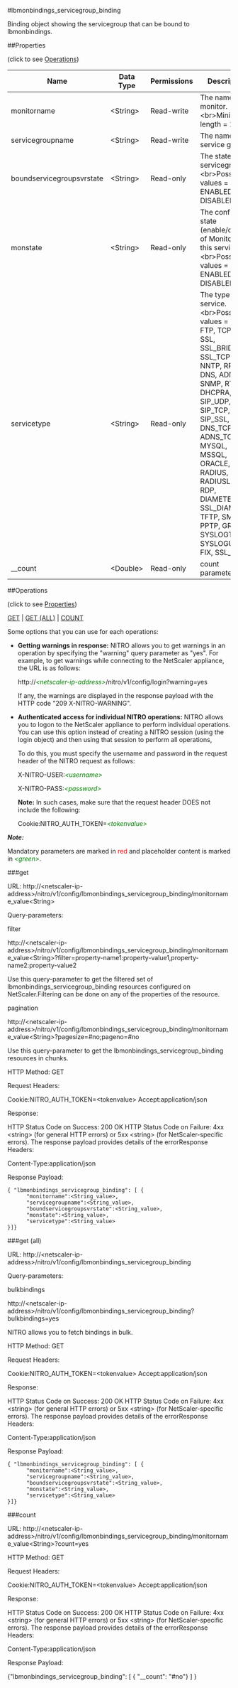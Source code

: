 #lbmonbindings_servicegroup_binding

Binding object showing the servicegroup that can be bound to lbmonbindings.


##Properties 
<span>(click to see [Operations](#operations))</span>


<table><thead><tr><th>Name</th><th> Data Type</th><th> Permissions</th><th>Description</th></tr></thead><tbody><tr><td>monitorname</td><td>&lt;String></td><td>Read-write</td><td>The name of the monitor.&lt;br>Minimum length = 1</td><tr><tr><td>servicegroupname</td><td>&lt;String></td><td>Read-write</td><td>The name of the service group.</td><tr><tr><td>boundservicegroupsvrstate</td><td>&lt;String></td><td>Read-only</td><td>The state of the servicegroup.&lt;br>Possible values = ENABLED, DISABLED</td><tr><tr><td>monstate</td><td>&lt;String></td><td>Read-only</td><td>The configured state (enable/disable) of Monitor on this service.&lt;br>Possible values = ENABLED, DISABLED</td><tr><tr><td>servicetype</td><td>&lt;String></td><td>Read-only</td><td>The type of service.&lt;br>Possible values = HTTP, FTP, TCP, UDP, SSL, SSL_BRIDGE, SSL_TCP, DTLS, NNTP, RPCSVR, DNS, ADNS, SNMP, RTSP, DHCPRA, ANY, SIP_UDP, SIP_TCP, SIP_SSL, DNS_TCP, ADNS_TCP, MYSQL, MSSQL, ORACLE, RADIUS, RADIUSListener, RDP, DIAMETER, SSL_DIAMETER, TFTP, SMPP, PPTP, GRE, SYSLOGTCP, SYSLOGUDP, FIX, SSL_FIX</td><tr><tr><td>__count</td><td>&lt;Double></td><td>Read-only</td><td>count parameter</td><tr></tbody></table>
##Operations 
<span>(click to see [Properties](#properties))</span>


[GET](#get) | [GET (ALL)](#get-(all)) | [COUNT](#count)


Some options that you can use for each operations:
<ul><li><p><b>Getting warnings in response:</b> NITRO allows you to get warnings in an operation by specifying the "warning" query parameter as "yes". For example, to get warnings while connecting to the NetScaler appliance, the URL is as follows:</p><p>http://<span style="color:green;font-style:italic;">&lt;netscaler-ip-address&gt;</span>/nitro/v1/config/login?warning=yes</p><p>If any, the warnings are displayed in the response payload with the HTTP code "209 X-NITRO-WARNING".</p></li><li><p><b>Authenticated access for individual NITRO operations:</b> NITRO allows you to logon to the NetScaler appliance to perform individual operations. You can use this option instead of creating a NITRO session (using the login object) and then using that session to perform all operations,</p><p>To do this, you must specify the username and password in the request header of the NITRO request as follows:</p><p>X-NITRO-USER:<span style="color:green;font-style:italic;">&lt;username&gt;</span></p><p>X-NITRO-PASS:<span style="color:green;font-style:italic;">&lt;password&gt;</span></p><p><b>Note:</b> In such cases, make sure that the request header DOES not include the following:</p><p>Cookie:NITRO_AUTH_TOKEN=<span style="color:green;font-style:italic;">&lt;tokenvalue&gt;</span></p></li></ul>



***Note:*** 
Mandatory parameters are marked in <span style="color:#FF0000;">red</span> and placeholder content is marked in <span style="color:green;font-style:italic">&lt;green&gt;</span>.

###get



URL: http://&lt;netscaler-ip-address&gt;/nitro/v1/config/lbmonbindings_servicegroup_binding/monitorname_value&lt;String&gt;
Query-parameters:
filter
http://&lt;netscaler-ip-address&gt;/nitro/v1/config/lbmonbindings_servicegroup_binding/monitorname_value&lt;String&gt;?filter=property-name1:property-value1,property-name2:property-value2
Use this query-parameter to get the filtered set of lbmonbindings_servicegroup_binding resources configured on NetScaler.Filtering can be done on any of the properties of the resource.


pagination
http://&lt;netscaler-ip-address&gt;/nitro/v1/config/lbmonbindings_servicegroup_binding/monitorname_value&lt;String&gt;?pagesize=#no;pageno=#no
Use this query-parameter to get the lbmonbindings_servicegroup_binding resources in chunks.



HTTP Method: GET
Request Headers:

Cookie:NITRO_AUTH_TOKEN=&lt;tokenvalue&gt;Accept:application/json

Response:
HTTP Status Code on Success: 200 OKHTTP Status Code on Failure: 4xx &lt;string&gt; (for general HTTP errors) or 5xx &lt;string&gt; (for NetScaler-specific errors). The response payload provides details of the errorResponse Headers:

Content-Type:application/json

Response Payload: ```{ "lbmonbindings_servicegroup_binding": [ {      "monitorname":<String_value>,      "servicegroupname":<String_value>,      "boundservicegroupsvrstate":<String_value>,      "monstate":<String_value>,      "servicetype":<String_value>}]}```



###get (all)



URL: http://&lt;netscaler-ip-address&gt;/nitro/v1/config/lbmonbindings_servicegroup_binding
Query-parameters:
bulkbindings
http://&lt;netscaler-ip-address&gt;/nitro/v1/config/lbmonbindings_servicegroup_binding?bulkbindings=yes
NITRO allows you to fetch bindings in bulk.



HTTP Method: GET
Request Headers:

Cookie:NITRO_AUTH_TOKEN=&lt;tokenvalue&gt;Accept:application/json

Response:
HTTP Status Code on Success: 200 OKHTTP Status Code on Failure: 4xx &lt;string&gt; (for general HTTP errors) or 5xx &lt;string&gt; (for NetScaler-specific errors). The response payload provides details of the errorResponse Headers:

Content-Type:application/json

Response Payload: ```{ "lbmonbindings_servicegroup_binding": [ {      "monitorname":<String_value>,      "servicegroupname":<String_value>,      "boundservicegroupsvrstate":<String_value>,      "monstate":<String_value>,      "servicetype":<String_value>}]}```



###count



URL: http://&lt;netscaler-ip-address&gt;/nitro/v1/config/lbmonbindings_servicegroup_binding/monitorname_value&lt;String&gt;?count=yes
HTTP Method: GET
Request Headers:

Cookie:NITRO_AUTH_TOKEN=&lt;tokenvalue&gt;Accept:application/json

Response:
HTTP Status Code on Success: 200 OKHTTP Status Code on Failure: 4xx &lt;string&gt; (for general HTTP errors) or 5xx &lt;string&gt; (for NetScaler-specific errors). The response payload provides details of the errorResponse Headers:

Content-Type:application/json

Response Payload: 
{"lbmonbindings_servicegroup_binding": [ { "__count": "#no"} ] }


